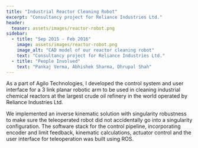 ```yaml
---
title: "Industrial Reactor Cleaning Robot"
excerpt: "Consultancy project for Reliance Industries Ltd."
header:
  teaser: assets/images/reactor-robot.png
sidebar:
  - title: "Sep 2015 - Feb 2016"
    image: assets/images/reactor-robot.png
    image_alt: "CAD model of our reactor cleaning robot"
    text: "Consultancy project for Reliance Industries Ltd."
  - title: "People Involved"
    text: "Pankaj Verma, Abhishek Sharma, Dhrupal Shah"
---
```

As a part of Agilo Technologies, I developed the control system and user interface for a 3 link planar robotic arm to be used in cleaning industrial chemical reactors at the largest crude oil refinery in the world operated by Reliance Industries Ltd. 

We implemented an inverse kinematic solution with singularity robustness to make sure the teleoperated robot did not accidentally go into a singularity configuration.
The software stack for the control pipeline, incorporating encoder and limit feedback, kinematic calculations, actuator control and the user interface for teleoperation was built using ROS.
